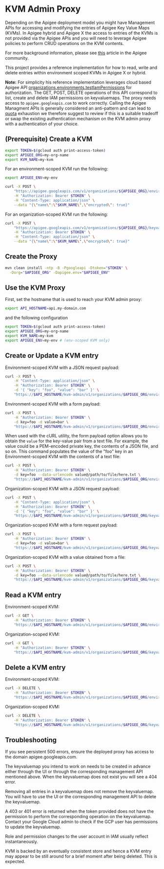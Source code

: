 # KVM Admin Proxy

Depending on the Apigee deployment model you might have Management APIs for
accessing and modifying the entries of Apigee Key Value Maps (KVMs). In Apigee
hybrid and Apigee X the access to entries of the KVMs is not provided via the
Apigee APIs and you will need to leverage Apigee policies to perform CRUD
operations on the KVM contents.

For more background information, please see [this](https://community.apigee.com/articles/89782/providing-kvm-content-apis-for-apigee-x-and-hybrid.html)
article in the Apigee community.

This project provides a reference implementation for how to read, write and
delete entries within environment scoped KVMs in Apigee X or hybrid.

**Note:** For simplicity his reference implementation leverages cloud based
Apigee API
[organizations.environments.testIamPermissions](https://cloud.google.com/apigee/docs/reference/apis/apigee/rest/v1/organizations.environments/testIamPermissions)
for authorization. The GET, POST, DELETE operations of this API correspond to
list, create and delete IAM permissions on keyvaluemaps. The proxy needs access
to `apigee.googleapis.com` to work correctly. Calling the Apigee Managment APIs
is generally considered an anti-pattern and can lead to
[quota](https://console.cloud.google.com/iam-admin/quotas) exhaustion we
therefore suggest to review if this is a suitable tradeoff or swap the
existing authentication mechanism on the KVM admin proxy with a authentication
of your choice.

## (Prerequisite) Create a KVM

```sh
export TOKEN=$(gcloud auth print-access-token)
export APIGEE_ORG=my-org-name
export KVM_NAME=my-kvm
```

For an environment-scoped KVM run the following:

```sh
export APIGEE_ENV=my-env

curl -X POST \
    "https://apigee.googleapis.com/v1/organizations/${APIGEE_ORG}/environments/$APIGEE_ENV/keyvaluemaps" \
    -H "Authorization: Bearer $TOKEN" \
    -H "Content-Type: application/json" \
    --data "{\"name\":\"$KVM_NAME\",\"encrypted\": true}"
```

For an organization-scoped KVM run the following:

```sh
curl -X POST \
    "https://apigee.googleapis.com/v1/organizations/${APIGEE_ORG}/keyvaluemaps" \
    -H "Authorization: Bearer $TOKEN" \
    -H "Content-Type: application/json" \
    --data "{\"name\":\"$KVM_NAME\",\"encrypted\": true}"
```

## Create the Proxy

```sh
mvn clean install -ntp -B -Pgoogleapi -Dtoken="$TOKEN" \
  -Dorg="$APIGEE_ORG" -Dapigee.env="$APIGEE_ENV"
```

## Use the KVM Proxy

First, set the hostname that is used to reach your KVM admin proxy:

```sh
export API_HOSTNAME=api.my-domain.com
```

and the following configuration

```sh
export TOKEN=$(gcloud auth print-access-token)
export APIGEE_ORG=my-org-name
export KVM_NAME=my-kvm
export APIGEE_ENV=my-env # (env-scoped KVM only)
```

## Create or Update a KVM entry

Environment-scoped KVM with a JSON request payload:

```sh
curl -X POST \
    -H "Content-Type: application/json" \
    -H "Authorization: Bearer $TOKEN" \
    -d '{ "key": "foo", "value": "bar" }' \
    "https://$API_HOSTNAME/kvm-admin/v1/organizations/$APIGEE_ORG/environments/$APIGEE_ENV/keyvaluemaps/$KVM_NAME/entries"
```

Environment-scoped KVM with a form payload:

```sh
curl -X POST \
    -H "Authorization: Bearer $TOKEN" \
    -d key=foo -d value=bar \
    "https://$API_HOSTNAME/kvm-admin/v1/organizations/$APIGEE_ORG/environments/$APIGEE_ENV/keyvaluemaps/$KVM_NAME/entries"
```

When used with the cURL utility, the form payload option allows you to obtain
the `value` for the key-value pair from a text file. For example, the value
could be a PEM-encoded private key, the contents of a JSON file, and so on. This
command populates the value of the "foo" key in an Environment-scoped KVM with
the contents of a text file:

```sh
curl -X POST \
    -H "Authorization: Bearer $TOKEN" \
    -d key=foo --data-urlencode value@/path/to/file/here.txt \
    "https://$API_HOSTNAME/kvm-admin/v1/organizations/$APIGEE_ORG/environments/$APIGEE_ENV/keyvaluemaps/$KVM_NAME/entries"
```

Organization-scoped KVM with a JSON request payload:

```sh
curl -X POST \
    -H "Content-Type: application/json" \
    -H "Authorization: Bearer $TOKEN" \
    -d '{ "key": "foo", "value": "bar" }' \
    "https://$API_HOSTNAME/kvm-admin/v1/organizations/$APIGEE_ORG/keyvaluemaps/$KVM_NAME/entries"
```

Organization-scoped KVM with a form request payload:

```sh
curl -X POST \
    -H "Authorization: Bearer $TOKEN" \
    -d key=foo -d value=bar \
    "https://$API_HOSTNAME/kvm-admin/v1/organizations/$APIGEE_ORG/keyvaluemaps/$KVM_NAME/entries"
```

Organization-scoped KVM with a value obtained from a file:

```sh
curl -X POST \
    -H "Authorization: Bearer $TOKEN" \
    -d key=foo --data-urlencode value@/path/to/file/here.txt \
    "https://$API_HOSTNAME/kvm-admin/v1/organizations/$APIGEE_ORG/keyvaluemaps/$KVM_NAME/entries"
```

## Read a KVM entry

Environment-scoped KVM:

```sh
curl -X GET \
    -H "Authorization: Bearer $TOKEN" \
    "https://$API_HOSTNAME/kvm-admin/v1/organizations/$APIGEE_ORG/environments/$APIGEE_ENV/keyvaluemaps/$KVM_NAME/entries/foo"
```

Organization-scoped KVM:

```sh
curl -X GET \
    -H "Authorization: Bearer $TOKEN" \
    "https://$API_HOSTNAME/kvm-admin/v1/organizations/$APIGEE_ORG/keyvaluemaps/$KVM_NAME/entries/foo"
```

## Delete a KVM entry

Environment-scoped KVM:

```sh
curl -X DELETE \
    -H "Authorization: Bearer $TOKEN" \
    "https://$API_HOSTNAME/kvm-admin/v1/organizations/$APIGEE_ORG/environments/$APIGEE_ENV/keyvaluemaps/$KVM_NAME/entries/foo"
```

Organization-scoped KVM:

```sh
curl -X DELETE \
    -H "Authorization: Bearer $TOKEN" \
    "https://$API_HOSTNAME/kvm-admin/v1/organizations/$APIGEE_ORG/keyvaluemaps/$KVM_NAME/entries/foo"
```

## Troubleshooting

If you see persistent 500 errors, ensure the deployed proxy has access to the
domain apigee.googleapis.com.

The keyvaluemap you intend to work on needs to be created in advance either
through the UI or through the corresponding management API mentioned above.
When the keyvaluemap does not exist you will see a 404 error.

Removing all entries in a keyvaluemap does not remove the keyvaluemap. You will
have to use the UI or the corresponding management API to delete the
keyvaluemap.

A 403 or 401 error is returned when the token provided does not have the
permission to perform the corresponding operation on the keyvaluemap. Contact
your Google Cloud admin to check if the GCP user has permissions to update the
keyvaluemap.

Role and permission changes to the user account in IAM usually reflect
instantaneously.

KVM is backed by an eventually consistent store and hence a KVM entry may
appear to be still around for a brief moment after being deleted. This is
expected.
